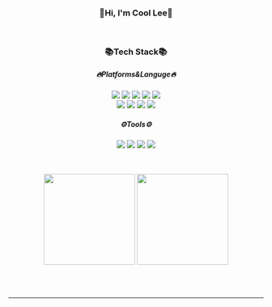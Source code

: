 <div align="center">
  <h3>💫Hi, I'm Cool Lee💫</h2>
</div>
<br>
<div align="center">
    <h3>📚Tech Stack📚</h3>
    <h5>🔥Platforms&Languge🔥</h5>
    <img src="https://img.shields.io/badge/Spring-6DB33F?style=flat&logo=Spring&logoColor=white" />
    <img src="https://img.shields.io/badge/Java-007396?style=flat&logo=Java&logoColor=white" />
    <img src="https://img.shields.io/badge/HTML5-E34F26?style=flat&logo=HTML5&logoColor=white" />
    <img src="https://img.shields.io/badge/CSS3-1572B6?style=flat&logo=CSS3&logoColor=white" />
    <img src="https://img.shields.io/badge/JavaScript-F7DF1E?style=flat&logo=JavaScript&logoColor=white" /><br>
    <img src="https://img.shields.io/badge/jQuery-0769AD?style=flat&logo=jQuery&logoColor=white" />
    <img src="https://img.shields.io/badge/Apache-D22128?style=flat&logo=Apache&logoColor=white" />
    <img src="https://img.shields.io/badge/Apache Maven-C71A36?style=flat&logo=Apache Maven&logoColor=white" />
    <img src="https://img.shields.io/badge/Oracle-F80000?style=flat&logo=Oracle&logoColor=white" />
    <h5>⚙️Tools⚙️</h5>
    <img src="https://img.shields.io/badge/Eclipse IDE-2C2255?style=flat&logo=Eclipse IDE&logoColor=white" />
    <img src="https://img.shields.io/badge/Visual Studio Code-007ACC?style=flat&logo=Visual Studio Code&logoColor=white" />
    <img src="https://img.shields.io/badge/GitHub-181717?style=flat&logo=GitHub&logoColor=white" />
    <img src="https://img.shields.io/badge/Apache Tomcat-F8DC75?style=flat&logo=Apache Tomcat&logoColor=white" />
</div>
<br>
<br>
<p align="center">
  <img height="180em" src="https://github-readme-stats.vercel.app/api?username=97siwon&show_icons=true&include_all_commits=true&theme=vue">
  <img height="180em" src="https://github-readme-stats.vercel.app/api/top-langs/?username=97siwon&layout=compact&theme=vue">
</p>
<br>
<br>

-----------------------
